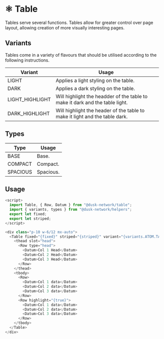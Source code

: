 # ⚛️ Table

Tables serve several functions. Tables allow for greater control over page layout, allowing creation of more visually interesting pages.

## Variants

Tables come in a variety of flavours that should be utilised according to the following instructions.

| Variant         | Usage                                                                        |
| --------------- | ---------------------------------------------------------------------------- |
| LIGHT           | Applies a light styling on the table.                                        |
| DARK            | Applies a dark styling on the table.                                         |
| LIGHT_HIGHLIGHT | Will highlight the headder of the table to make it dark and the table light. |
| DARK_HIGHLIGHT  | Will highlight the header of the table to make it light and the table dark.  |

## Types

| Type     | Usage     |
| -------- | --------- |
| BASE     | Base.     |
| COMPACT  | Compact.  |
| SPACIOUS | Spacious. |


## Usage

```js
<script>
  import Table, { Row, Datum } from "@dusk-network/table";
  import { variants, types } from "@dusk-network/helpers";
  export let fixed;
  export let striped;
</script>

<div class="p-10 w-6/12 mx-auto">
  <Table fixed="{fixed}" striped="{striped}" variant="{variants.ATOM.TABLE.DARK_HIGHLIGHT}" type="{types.ATOM.COMPACT}" class="w-full">
    <thead slot="head">
      <Row type="head">
        <Datum>Col 1 Head</Datum>
        <Datum>Col 2 Head</Datum>
        <Datum>Col 3 Head</Datum>
      </Row>
    </thead>
    <tbody>
      <Row>
        <Datum>Col 1 data</Datum>
        <Datum>Col 2 data</Datum>
        <Datum>Col 3 data</Datum>
      </Row>
      <Row highlight="{true}">
        <Datum>Col 1 data</Datum>
        <Datum>Col 2 data</Datum>
        <Datum>Col 3 data</Datum>
      </Row>
    </tbody>
  </Table>
</div>
```